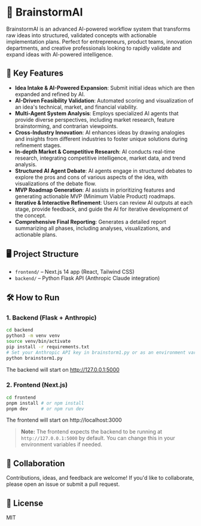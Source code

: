 # 🧠 BrainstormAI

BrainstormAI is an advanced AI-powered workflow system that transforms raw ideas into structured, validated concepts with actionable implementation plans. Perfect for entrepreneurs, product teams, innovation departments, and creative professionals looking to rapidly validate and expand ideas with AI-powered intelligence.

## 🚀 Key Features

- **Idea Intake & AI-Powered Expansion**: Submit initial ideas which are then expanded and refined by AI.
- **AI-Driven Feasibility Validation**: Automated scoring and visualization of an idea's technical, market, and financial viability.
- **Multi-Agent System Analysis**: Employs specialized AI agents that provide diverse perspectives, including market research, feature brainstorming, and contrarian viewpoints.
- **Cross-Industry Innovation**: AI enhances ideas by drawing analogies and insights from different industries to foster unique solutions during refinement stages.
- **In-depth Market & Competitive Research**: AI conducts real-time research, integrating competitive intelligence, market data, and trend analysis.
- **Structured AI Agent Debate**: AI agents engage in structured debates to explore the pros and cons of various aspects of the idea, with visualizations of the debate flow.
- **MVP Roadmap Generation**: AI assists in prioritizing features and generating actionable MVP (Minimum Viable Product) roadmaps.
- **Iterative & Interactive Refinement**: Users can review AI outputs at each stage, provide feedback, and guide the AI for iterative development of the concept.
- **Comprehensive Final Reporting**: Generates a detailed report summarizing all phases, including analyses, visualizations, and actionable plans.

## 🖥️ Project Structure

- `frontend/` – Next.js 14 app (React, Tailwind CSS)
- `backend/` – Python Flask API (Anthropic Claude integration)

## 🛠️ How to Run

### 1. Backend (Flask + Anthropic)

```bash
cd backend
python3 -m venv venv
source venv/bin/activate
pip install -r requirements.txt
# Set your Anthropic API key in brainstorm1.py or as an environment variable
python brainstorm1.py
```

The backend will start on http://127.0.0.1:5000

### 2. Frontend (Next.js)

```bash
cd frontend
pnpm install # or npm install
pnpm dev     # or npm run dev
```

The frontend will start on http://localhost:3000

> **Note:** The frontend expects the backend to be running at `http://127.0.0.1:5000` by default. You can change this in your environment variables if needed.

## 🤝 Collaboration

Contributions, ideas, and feedback are welcome! If you'd like to collaborate, please open an issue or submit a pull request.

## 📄 License

MIT
